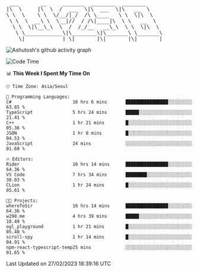 <pre>
 ___       __     _______  ________  ________     
|\  \     |\  \  /  ___  \|\  ___  \|\   __  \    
\ \  \    \ \  \/__/|_/  /\ \____   \ \  \|\  \   
 \ \  \  __\ \  \__|//  / /\|____|\  \ \   __  \  
  \ \  \|\__\_\  \  /  /_/__   __\_\  \ \  \|\  \ 
   \ \____________\|\________\|\_______\ \_______\
    \|____________| \|_______|\|_______|\|_______|                                 
</pre>

![Ashutosh's github activity graph](https://github-readme-activity-graph.cyclic.app/graph?username=w298&theme=github-compact&hide_title=true&radius=8&area=true)

<!--START_SECTION:waka-->
![Code Time](http://img.shields.io/badge/Code%20Time-665%20hrs%2016%20mins-blue)

📊 **This Week I Spent My Time On** 

```text
🕑︎ Time Zone: Asia/Seoul

💬 Programming Languages: 
C#                       16 hrs 6 mins       ████████████████░░░░░░░░░   63.85 % 
TypeScript               5 hrs 24 mins       █████░░░░░░░░░░░░░░░░░░░░   21.41 % 
C++                      1 hr 21 mins        █░░░░░░░░░░░░░░░░░░░░░░░░   05.36 % 
JSON                     1 hr 8 mins         █░░░░░░░░░░░░░░░░░░░░░░░░   04.53 % 
JavaScript               24 mins             ░░░░░░░░░░░░░░░░░░░░░░░░░   01.60 % 

🔥 Editors: 
Rider                    16 hrs 14 mins      ████████████████░░░░░░░░░   64.36 % 
VS Code                  7 hrs 34 mins       ████████░░░░░░░░░░░░░░░░░   30.03 % 
CLion                    1 hr 24 mins        █░░░░░░░░░░░░░░░░░░░░░░░░   05.61 % 

🐱‍💻 Projects: 
whereToSir               16 hrs 14 mins      ████████████████░░░░░░░░░   64.36 % 
w298.me                  4 hrs 39 mins       █████░░░░░░░░░░░░░░░░░░░░   18.49 % 
ogl_playground           1 hr 21 mins        █░░░░░░░░░░░░░░░░░░░░░░░░   05.40 % 
scroll-spy               1 hr 14 mins        █░░░░░░░░░░░░░░░░░░░░░░░░   04.91 % 
npm-react-typescript-temp25 mins             ░░░░░░░░░░░░░░░░░░░░░░░░░   01.65 % 
```


 Last Updated on 27/02/2023 18:39:16 UTC
<!--END_SECTION:waka-->
